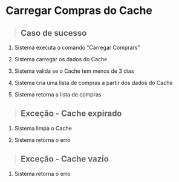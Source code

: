# Carregar Compras do Cache

> ## Caso de sucesso

1.  Sistema executa o comando "Carregar Comprars"

2.  Sistema carregar os dados do Cache

3.  Sistema valida se o Cache tem menos de 3 dias

4.  Sistema cria uma lista de compras a partir dos dados do Cache

5.  Sistema retorna a lista de compras

> ## Exceção - Cache expirado

1. Sistema limpa o Cache

2. Sistema retorna o erro

> ## Exceção - Cache vazio

1.  Sistema retorna o erro
